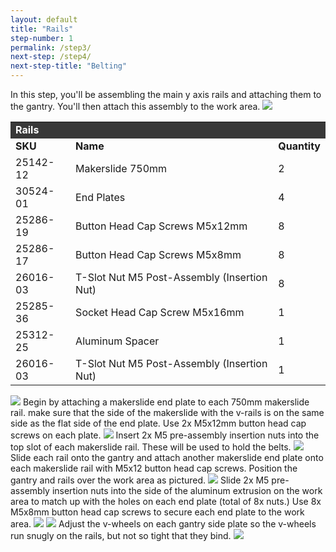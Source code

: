 ```yaml
---
layout: default
title: "Rails"
step-number: 1
permalink: /step3/
next-step: /step4/
next-step-title: "Belting"
---
```

In this step, you'll be assembling the main y axis rails and attaching them to the gantry. You'll then attach this assembly to the work area.
<img src="../jpfs_DSC2771.jpg">

<table>
<tr><td style="color:#fff;background: #383838;" colspan="3"><b>Rails
</b></td></tr>
	<tr>
		<td><b>SKU</b></td>
		<td><b>Name</b></td>
		<td><b>Quantity</b></td>
	</tr>
	<tr>
		<td>
25142-12</td>
		<td>Makerslide 750mm</td>
		<td>2</td>
	</tr>
	<tr>
		<td>
30524-01</td>
		<td>End Plates</td>
		<td>4</td>
	</tr>
	<tr>
		<td>
25286-19</td>
		<td>Button Head Cap Screws M5x12mm</td>
		<td>8</td>
	</tr>
	<tr>
		<td>
25286-17</td>
		<td>Button Head Cap Screws M5x8mm</td>
		<td>8</td>
	</tr>
	<tr>
		<td>
26016-03</td>
		<td>T-Slot Nut M5 Post-Assembly (Insertion Nut)</td>
		<td>8</td>
	</tr>
	<tr>
		<td>
25285-36</td>
		<td>Socket Head Cap Screw M5x16mm</td>
		<td>1</td>
	</tr>
	<tr>
		<td>
25312-25</td>
		<td>Aluminum Spacer</td>
		<td>1</td>
	</tr>
	<tr>
		<td>
26016-03</td>
		<td>T-Slot Nut M5 Post-Assembly (Insertion Nut)</td>
		<td>1</td>
	</tr>
</table>

<img src="../jpfs_DSC2774.jpg">
Begin by attaching a makerslide end plate to each 750mm makerslide rail. make sure that the side of the makerslide with the v-rails is on the same side as the flat side of the end plate. Use 2x M5x12mm button head cap screws on each plate.
<img src="../jpfs_DSC2777.jpg">
Insert 2x M5 pre-assembly insertion nuts into the top slot of each makerslide rail. These will be used to hold the belts.
<img src="../jpfs_DSC2778.jpg">
Slide each rail onto the gantry and attach another makerslide end plate onto each makerslide rail with M5x12 button head cap screws. Position the gantry and rails over the work area as pictured.
<img src="../jpfs_DSC2780.jpg">
Slide 2x M5 pre-assembly insertion nuts into the side of the aluminum extrusion on the work area to match up with the holes on each end plate (total of 8x nuts.) Use 8x M5x8mm button head cap screws to secure each end plate to the work area.
<img src="../jpfs_DSC2785.jpg">
<img src="../jpfs_DSC2786.jpg">
Adjust the v-wheels on each gantry side plate so the v-wheels run snugly on the rails, but not so tight that they bind.
<img src="../jpfs_DSC2787.jpg">
